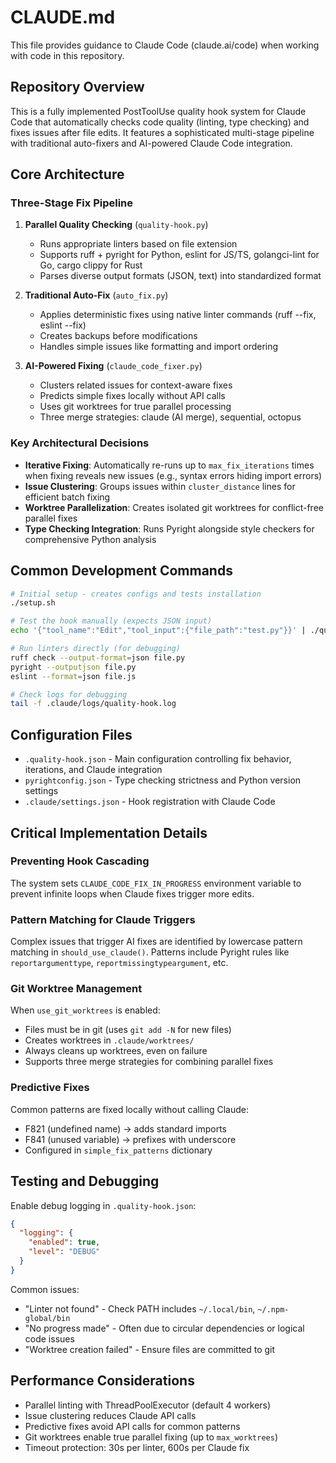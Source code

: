 # CLAUDE.md

This file provides guidance to Claude Code (claude.ai/code) when working with code in this repository.

## Repository Overview

This is a fully implemented PostToolUse quality hook system for Claude Code that automatically checks code quality (linting, type checking) and fixes issues after file edits. It features a sophisticated multi-stage pipeline with traditional auto-fixers and AI-powered Claude Code integration.

## Core Architecture

### Three-Stage Fix Pipeline

1. **Parallel Quality Checking** (`quality-hook.py`)
   - Runs appropriate linters based on file extension
   - Supports ruff + pyright for Python, eslint for JS/TS, golangci-lint for Go, cargo clippy for Rust
   - Parses diverse output formats (JSON, text) into standardized format

2. **Traditional Auto-Fix** (`auto_fix.py`)
   - Applies deterministic fixes using native linter commands (ruff --fix, eslint --fix)
   - Creates backups before modifications
   - Handles simple issues like formatting and import ordering

3. **AI-Powered Fixing** (`claude_code_fixer.py`)
   - Clusters related issues for context-aware fixes
   - Predicts simple fixes locally without API calls
   - Uses git worktrees for true parallel processing
   - Three merge strategies: claude (AI merge), sequential, octopus

### Key Architectural Decisions

- **Iterative Fixing**: Automatically re-runs up to `max_fix_iterations` times when fixing reveals new issues (e.g., syntax errors hiding import errors)
- **Issue Clustering**: Groups issues within `cluster_distance` lines for efficient batch fixing
- **Worktree Parallelization**: Creates isolated git worktrees for conflict-free parallel fixes
- **Type Checking Integration**: Runs Pyright alongside style checkers for comprehensive Python analysis

## Common Development Commands

```bash
# Initial setup - creates configs and tests installation
./setup.sh

# Test the hook manually (expects JSON input)
echo '{"tool_name":"Edit","tool_input":{"file_path":"test.py"}}' | ./quality-hook.py

# Run linters directly (for debugging)
ruff check --output-format=json file.py
pyright --outputjson file.py
eslint --format=json file.js

# Check logs for debugging
tail -f .claude/logs/quality-hook.log
```

## Configuration Files

- `.quality-hook.json` - Main configuration controlling fix behavior, iterations, and Claude integration
- `pyrightconfig.json` - Type checking strictness and Python version settings
- `.claude/settings.json` - Hook registration with Claude Code

## Critical Implementation Details

### Preventing Hook Cascading
The system sets `CLAUDE_CODE_FIX_IN_PROGRESS` environment variable to prevent infinite loops when Claude fixes trigger more edits.

### Pattern Matching for Claude Triggers
Complex issues that trigger AI fixes are identified by lowercase pattern matching in `should_use_claude()`. Patterns include Pyright rules like `reportargumenttype`, `reportmissingtypeargument`, etc.

### Git Worktree Management
When `use_git_worktrees` is enabled:
- Files must be in git (uses `git add -N` for new files)
- Creates worktrees in `.claude/worktrees/`
- Always cleans up worktrees, even on failure
- Supports three merge strategies for combining parallel fixes

### Predictive Fixes
Common patterns are fixed locally without calling Claude:
- F821 (undefined name) → adds standard imports
- F841 (unused variable) → prefixes with underscore
- Configured in `simple_fix_patterns` dictionary

## Testing and Debugging

Enable debug logging in `.quality-hook.json`:
```json
{
  "logging": {
    "enabled": true,
    "level": "DEBUG"
  }
}
```

Common issues:
- "Linter not found" - Check PATH includes `~/.local/bin`, `~/.npm-global/bin`
- "No progress made" - Often due to circular dependencies or logical code issues
- "Worktree creation failed" - Ensure files are committed to git

## Performance Considerations

- Parallel linting with ThreadPoolExecutor (default 4 workers)
- Issue clustering reduces Claude API calls
- Predictive fixes avoid API calls for common patterns
- Git worktrees enable true parallel fixing (up to `max_worktrees`)
- Timeout protection: 30s per linter, 600s per Claude fix